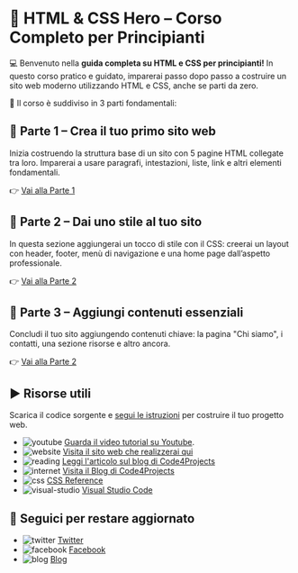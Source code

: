 # 🚀 HTML & CSS Hero – Corso Completo per Principianti

💻 Benvenuto nella **guida completa su HTML e CSS per principianti!** In questo corso pratico e guidato, imparerai passo dopo passo a costruire un sito web moderno utilizzando HTML e CSS, anche se parti da zero.

🔹 Il corso è suddiviso in 3 parti fondamentali:

## 📘 Parte 1 – Crea il tuo primo sito web

Inizia costruendo la struttura base di un sito con 5 pagine HTML collegate tra loro. Imparerai a usare paragrafi, intestazioni, liste, link e altri elementi fondamentali.

👉 [Vai alla Parte 1](https://github.com/sasadangelo/html-hero/tree/master/part-1)

## 🎨 Parte 2 – Dai uno stile al tuo sito

In questa sezione aggiungerai un tocco di stile con il CSS: creerai un layout con header, footer, menù di navigazione e una home page dall’aspetto professionale.

👉 [Vai alla Parte 2](https://github.com/sasadangelo/html-hero/tree/master/part-2)

## 🧾 Parte 3 – Aggiungi contenuti essenziali

Concludi il tuo sito aggiungendo contenuti chiave: la pagina "Chi siamo", i contatti, una sezione risorse e altro ancora.

👉 [Vai alla Parte 2](https://github.com/sasadangelo/html-hero/tree/master/part-3)

## ▶️ Risorse utili

Scarica il codice sorgente e [segui le istruzioni](https://www.youtube.com/watch?v=cNk0bVEMb3U&t=98s) per costruire il tuo progetto web.

* ![youtube](https://github.com/sasadangelo/html-hero/assets/12810456/980f90da-2399-4e10-8b55-9d4f07e57d9c) [Guarda il video tutorial su Youtube](https://www.youtube.com/watch?v=cNk0bVEMb3U).
* ![website](https://github.com/sasadangelo/html-hero/assets/12810456/1f67f600-7919-44b2-b105-68b343058774) [Visita il sito web che realizzerai qui](https://t.ly/cxqjJ)
* ![reading](https://github.com/sasadangelo/html-hero/assets/12810456/c1dfa040-6d86-4342-a1f1-5ca3a3f62a2d) [Leggi l'articolo sul blog di Code4Projects](https://t.ly/1TRYs)
* ![internet](https://github.com/sasadangelo/html-hero/assets/12810456/7004796d-d333-4a3a-ac55-6126d8f240c9) [Visita il Blog di Code4Projects](https://t.ly/0k53z)
* ![css](https://github.com/sasadangelo/html-hero/assets/12810456/50ca7809-af4a-4738-baac-a72db7719191) [CSS Reference](https://t.ly/bFtuV)
* ![visual-studio](https://github.com/sasadangelo/html-hero/assets/12810456/fd343c83-5b88-49ec-94b8-3af12258a151) [Visual Studio Code](https://t.ly/g00aS)

## 📢 Seguici per restare aggiornato

* ![twitter](https://github.com/sasadangelo/html-hero/assets/12810456/abc09559-ac91-49fc-a5b6-149032c6a58a) [Twitter](https://twitter.com/code4projects)
* ![facebook](https://github.com/sasadangelo/html-hero/assets/12810456/4d60ffc6-945f-4467-be8e-19ae639bd9f2) [Facebook](https://facebook.com/code4projects)
* ![blog](https://github.com/sasadangelo/html-hero/assets/12810456/180694c0-ab9e-4dd9-a8cd-b65bb87f7ff8) [Blog](https://code4projects.net)
